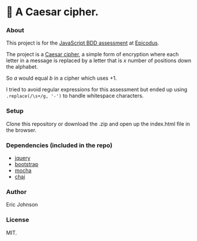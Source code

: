 :speak_no_evil: A Caesar cipher.
=======================

### About
This project is for the [JavaScript BDD assessment](http://www.learnhowtoprogram.com/lessons/javascript-bdd-assessment) at [Epicodus](http://www.epicodus.com/).

The project is a [Caesar cipher](http://en.wikipedia.org/wiki/Caesar_cipher), a simple form of encryption where each letter in a message is replaced by a letter that is _x_ number of positions down the alphabet.  

So _a_ would equal _b_ in a cipher which uses +1.

I tried to avoid regular expressions for this assessment but ended up using `.replace(/\s+/g, '-')` to handle whitespace characters.

### Setup
Clone this repository or download the .zip and open up the index.html file in the browser.

### Dependencies (included in the repo)
* [jquery](http://jquery.com/)
* [bootstrap](http://getbootstrap.com/)
* [mocha](http://visionmedia.github.io/mocha/)
* [chai](http://chaijs.com/)

### Author
Eric Johnson

### License
MIT.
